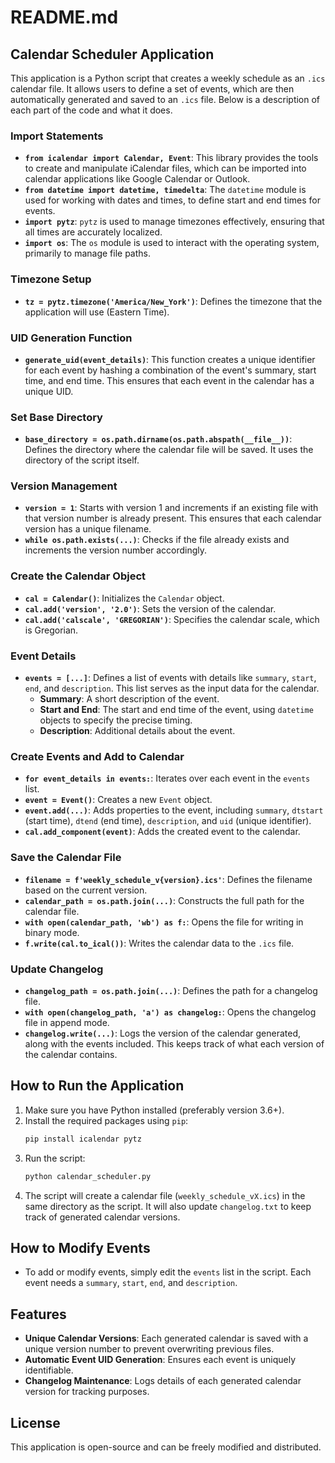 # README.md

## Calendar Scheduler Application

This application is a Python script that creates a weekly schedule as an `.ics` calendar file. It allows users to define a set of events, which are then automatically generated and saved to an `.ics` file. Below is a description of each part of the code and what it does.

### Import Statements
- **`from icalendar import Calendar, Event`**: This library provides the tools to create and manipulate iCalendar files, which can be imported into calendar applications like Google Calendar or Outlook.
- **`from datetime import datetime, timedelta`**: The `datetime` module is used for working with dates and times, to define start and end times for events.
- **`import pytz`**: `pytz` is used to manage timezones effectively, ensuring that all times are accurately localized.
- **`import os`**: The `os` module is used to interact with the operating system, primarily to manage file paths.

### Timezone Setup
- **`tz = pytz.timezone('America/New_York')`**: Defines the timezone that the application will use (Eastern Time).

### UID Generation Function
- **`generate_uid(event_details)`**: This function creates a unique identifier for each event by hashing a combination of the event's summary, start time, and end time. This ensures that each event in the calendar has a unique UID.

### Set Base Directory
- **`base_directory = os.path.dirname(os.path.abspath(__file__))`**: Defines the directory where the calendar file will be saved. It uses the directory of the script itself.

### Version Management
- **`version = 1`**: Starts with version 1 and increments if an existing file with that version number is already present. This ensures that each calendar version has a unique filename.
- **`while os.path.exists(...)`**: Checks if the file already exists and increments the version number accordingly.

### Create the Calendar Object
- **`cal = Calendar()`**: Initializes the `Calendar` object.
- **`cal.add('version', '2.0')`**: Sets the version of the calendar.
- **`cal.add('calscale', 'GREGORIAN')`**: Specifies the calendar scale, which is Gregorian.

### Event Details
- **`events = [...]`**: Defines a list of events with details like `summary`, `start`, `end`, and `description`. This list serves as the input data for the calendar.
  - **Summary**: A short description of the event.
  - **Start and End**: The start and end time of the event, using `datetime` objects to specify the precise timing.
  - **Description**: Additional details about the event.

### Create Events and Add to Calendar
- **`for event_details in events:`**: Iterates over each event in the `events` list.
- **`event = Event()`**: Creates a new `Event` object.
- **`event.add(...)`**: Adds properties to the event, including `summary`, `dtstart` (start time), `dtend` (end time), `description`, and `uid` (unique identifier).
- **`cal.add_component(event)`**: Adds the created event to the calendar.

### Save the Calendar File
- **`filename = f'weekly_schedule_v{version}.ics'`**: Defines the filename based on the current version.
- **`calendar_path = os.path.join(...)`**: Constructs the full path for the calendar file.
- **`with open(calendar_path, 'wb') as f:`**: Opens the file for writing in binary mode.
- **`f.write(cal.to_ical())`**: Writes the calendar data to the `.ics` file.

### Update Changelog
- **`changelog_path = os.path.join(...)`**: Defines the path for a changelog file.
- **`with open(changelog_path, 'a') as changelog:`**: Opens the changelog file in append mode.
- **`changelog.write(...)`**: Logs the version of the calendar generated, along with the events included. This keeps track of what each version of the calendar contains.

## How to Run the Application
1. Make sure you have Python installed (preferably version 3.6+).
2. Install the required packages using `pip`:
   ```sh
   pip install icalendar pytz
   ```
3. Run the script:
   ```sh
   python calendar_scheduler.py
   ```
4. The script will create a calendar file (`weekly_schedule_vX.ics`) in the same directory as the script. It will also update `changelog.txt` to keep track of generated calendar versions.

## How to Modify Events
- To add or modify events, simply edit the `events` list in the script. Each event needs a `summary`, `start`, `end`, and `description`.

## Features
- **Unique Calendar Versions**: Each generated calendar is saved with a unique version number to prevent overwriting previous files.
- **Automatic Event UID Generation**: Ensures each event is uniquely identifiable.
- **Changelog Maintenance**: Logs details of each generated calendar version for tracking purposes.

## License
This application is open-source and can be freely modified and distributed.

